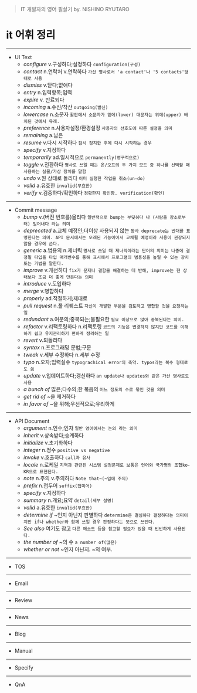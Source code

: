 > IT 개발자의 영어 필살기
> by. NISHINO RYUTARO

it 어휘 정리
=============================================
<hr>

- UI Text
  - *configure* v.구성하다;설정하다 `configuration(구성)`
  - *contact* n.연락처 v.연락하다 `가산 명사로서 'a contact'나 '5 contacts'형태로 사용`
  - *dismiss* v.닫다;없애다
  - *entry* n.입력항목;입력
  - *expire* v. 만료되다
  - *incoming* a.수신/착산 `outgoing(발신)`
  - *lowercase* n.소문자 `활판에서 소문자가 밑에(lower) 대문자는 위에(upper) 배치된 것에서 유래.`
  - *preference* n.사용자설정/환경설정 `사용자의 선호도에 따른 설정을 의미`
  - *remaining* a.남은
  - *resume* v.다시 시작하다 `잠시 정지한 후에 다시 시작하는 경우`
  - *specify* v.지정하다
  - *temporarily* ad.일시적으로 `permanently(영구적으로)`
  - *toggle* v.전환하다 `명사로 쓰일 때는 온/오프의 두 가지 모드 중 하나를 선택할 때 사용하는 실물/가상 장치를 말함`
  - *undo* v.원 상태로 돌리다 `이미 실행한 작업을 취소(un-do)`
  - *valid* a.유효한 `invalid(무효한)`
  - *verify* v.검증하다/확인하다 `정확한지 확인함. verification(확인)`

<hr>

- Commit message
  - *bump* v.(버전 번호를)올리다 `일반적으로 bump는 부딪히다 나 (사람을 장소로부터) 밀어내다 라는 의미`  
  - *deprecated* a.교체 예정인;더이상 사용되지 않는 `동사 deprecate는 반대를 표명한다는 의미. API 문서에서는 오래된 기능이어서 교체될 예정이라 사용이 권장되지 않을 경우에 쓴다.`
  - *generic* a.범용의 n.제너릭 `명사로 쓰일 때 제너릭이라는 단어의 의미는 나중에 결정될 타입을 타입 매개변수를 통해 표시해서 프로그램의 범용성을 높일 수 있는 장치 또는 기법을 말한다.`
  - *improve* v.개선하다 `fix가 문제나 결함을 해결하는 데 반해, improve는 현 상태보다 조금 더 좋게 만든다는 의미`
  - *introduce* v.도입하다
  - *merge* v.병합하다
  - *properly* ad.적절하게;제대로
  - *pull request* n.풀 리퀘스트 `자신이 개발한 부분을 검토하고 병합할 것을 요청하는 일`
  - *redundant* a.여분의;중복되는;불필요한 `필요 이상으로 많아 중복된다는 의미.`
  - *refactor* v.리팩토링하다 n.리팩토링 `코드의 기능은 변경하지 않지만 코드를 이해하기 쉽고 유지관리하기 편하게 정리하는 일`
  - *revert* v.되돌리다 
  - *syntax* n.프로그래밍 문법;구문 
  - *tweak* v.세부 수정하다 n.세부 수정 
  - *typo* n.오자;입력실수 `typograchical error의 축약. typos라는 복수 형태로도 씀`
  - *update* v.업데이트하다;갱신하다 `an update나 updates와 같은 가산 명사로도 사용`
  - *a bunch of* 많은;다수의;한 묶음의 `어느 정도의 수로 묶인 것을 의미`
  - *get rid of* ~을 제거하다
  - *in favor of* ~을 위해;우선적으로;유리하게

<hr>

- API Document
  - *argument* n.인수;인자 `일반 영어에서는 논의 라는 의미`
  - *inherit* v.상속받다;승계하다 
  - *initialize* v.초기화하다
  - *integer* n.정수 `positive vs negative`
  - *invoke* v.호출하다 `call과 유사`
  - *locale* n.로케일 `지역과 관련된 시스템 설정문제로 보통은 언어와 국가명의 조합ko-KR으로 표현된다.`
  - *note* n.주의 v.주의하다 `Note that~(~임에 주의)`
  - *prefix* n.접두어 `suffix(접미어)`
  - *specify* v.지정하다
  - *summary* n.개요;요약 `detail(세부 설명)`
  - *valid* a.유효한 `invalid(무효한)`
  - *determine if* ~인지 아닌지 판별하다 `determine은 결심하다 결정하다는 의미이지만 if나 whether와 함께 쓰일 경우 판정하다는 뜻으로 쓰인다.`
  - *See also* 여기도 참고 `다른 메소드 등을 참고할 필요가 있을 때 빈번하게 사용된다.`
  - *the number of* ~의 수 `a number of(많은)`
  - *whether or not* ~인지 아닌지. ~의 여부. 

<hr>

- TOS

<hr>

- Email

<hr>

- Review

<hr>

- News

<hr>

- Blog

<hr>

- Manual

<hr>

- Specify

<hr>

- QnA
